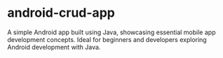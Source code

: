 # android-crud-app
A simple Android app built using Java, showcasing essential mobile app development concepts. Ideal for beginners and developers exploring Android development with Java.
